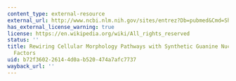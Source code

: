 ```yaml
---
content_type: external-resource
external_url: http://www.ncbi.nlm.nih.gov/sites/entrez?Db=pubmed&Cmd=ShowDetailView&TermToSearch=17515921&ordinalpos=1&itool=EntrezSystem2.PEntrez.Pubmed.Pubmed_ResultsPanel.Pubmed_RVDocSum
has_external_license_warning: true
license: https://en.wikipedia.org/wiki/All_rights_reserved
status: ''
title: Rewiring Cellular Morphology Pathways with Synthetic Guanine Nucleotide Exchange
  Factors
uid: b72f3602-2614-4d0a-b520-474a7afc7737
wayback_url: ''
---
```

